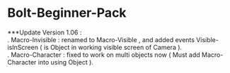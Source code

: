 # Bolt-Beginner-Pack

***Update Version 1.06 : <br />
. Macro-Invisible : renamed to Macro-Visible , and added events Visible-isInScreen ( is Object in working visible screen of Camera ).  <br />
. Macro-Character : fixed to work on multi objects now ( Must add Macro-Character into using Object ).  <br />

